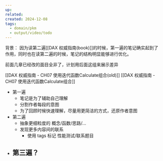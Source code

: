 ```yaml
---
up: 
related: 
created: 2024-12-08
tags:
  - domain/pkm
  - output/video/todo
---
```

背景：
因为读第二遍[[DAX 权威指南(book)]]的时候，第一遍的笔记确实起到了作用，同时也在读第二遍的时候，笔记的结构明显能够进行优化。

前面几章已经改的面目全非了，计划用后面这组来展示差异

[[DAX 权威指南 - CH07 使用迭代函数Calculate组合(old)]]
[[DAX 权威指南 - CH07 使用迭代函数Calculate组合]]


- 第一遍
	- 笔记是为了辅助自己理解
	- 分割作者每段的意图
	- 为了回顾时候快速理解，尽量用更简洁的方式，还原作者意图
- 第二遍
	- 抽象更细粒度的 概念/函数/思路/...
	- 发现更多内容间的联系
		- 使用 tags 标记  性能测试/联系题目
- 第三遍？
	- 